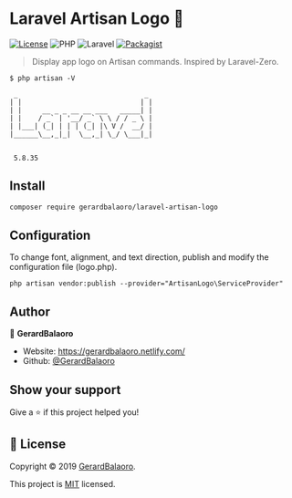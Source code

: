 # Laravel Artisan Logo  👋
[![License](https://img.shields.io/packagist/l/gerardbalaoro/laravel-artisan-logo)](https://opensource.org/licenses/MIT)
![PHP](https://img.shields.io/packagist/php-v/gerardbalaoro/laravel-artisan-logo)
![Laravel](https://img.shields.io/badge/laravel-%5E5.6%20%7C%20%5E6.0-red)
[![Packagist](https://img.shields.io/packagist/v/gerardbalaoro/laravel-artisan-logo)](https://packagist.org/packages/gerardbalaoro/laravel-artisan-logo)

> Display app logo on Artisan commands. Inspired by Laravel-Zero.

```
$ php artisan -V

 _                               _
| |                             | |
| |     __ _ _ __ __ ___   _____| |
| |    / _` | '__/ _` \ \ / / _ \ |
| |___| (_| | | | (_| |\ V /  __/ |
|______\__,_|_|  \__,_| \_/ \___|_|


 5.8.35
```

## Install

```sh
composer require gerardbalaoro/laravel-artisan-logo
```

## Configuration

To change font, alignment, and text direction, publish and modify the configuration file (logo.php).
```
php artisan vendor:publish --provider="ArtisanLogo\ServiceProvider"
```


## Author

👤 **GerardBalaoro**

* Website: https://gerardbalaoro.netlify.com/
* Github: [@GerardBalaoro](https://github.com/GerardBalaoro)

## Show your support

Give a ⭐️ if this project helped you!


## 📝 License

Copyright © 2019 [GerardBalaoro](https://github.com/GerardBalaoro).

This project is [MIT](https://opensource.org/licenses/MIT) licensed.
